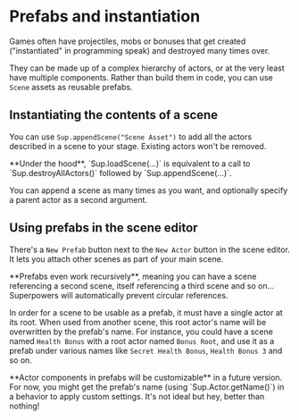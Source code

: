 # Prefabs and instantiation

Games often have projectiles, mobs or bonuses that get created
("instantiated" in programming speak) and destroyed many times over.

They can be made up of a complex hierarchy of actors, or at the very least have multiple components.
Rather than build them in code, you can use `Scene` assets as reusable prefabs.

## Instantiating the contents of a scene

You can use `Sup.appendScene("Scene Asset")` to add all the actors described in a scene to your stage.
Existing actors won't be removed.

<div class="note">
  **Under the hood**, `Sup.loadScene(...)` is equivalent to a call to `Sup.destroyAllActors()` followed by `Sup.appendScene(...)`.
</div>

You can append a scene as many times as you want, and optionally specify a parent actor as a second argument.

## Using prefabs in the scene editor

There's a `New Prefab` button next to the `New Actor` button in the scene editor.
It lets you attach other scenes as part of your main scene.

<div class="note">
  **Prefabs even work recursively**, meaning you can have a scene referencing a second scene,
  itself referencing a third scene and so on... Superpowers will automatically prevent circular references.
</div>

In order for a scene to be usable as a prefab, it must have a single actor at its root.
When used from another scene, this root actor's name will be overwritten by the prefab's name.
For instance, you could have a scene named `Health Bonus` with a root actor named `Bonus Root`, and
use it as a prefab under various names like `Secret Health Bonus`, `Health Bonus 3` and so on.

<div class="note">
  **Actor components in prefabs will be customizable** in a future version.
  For now, you might get the prefab's name (using `Sup.Actor.getName()`) in a behavior to apply custom settings.
  It's not ideal but hey, better than nothing!
</div>